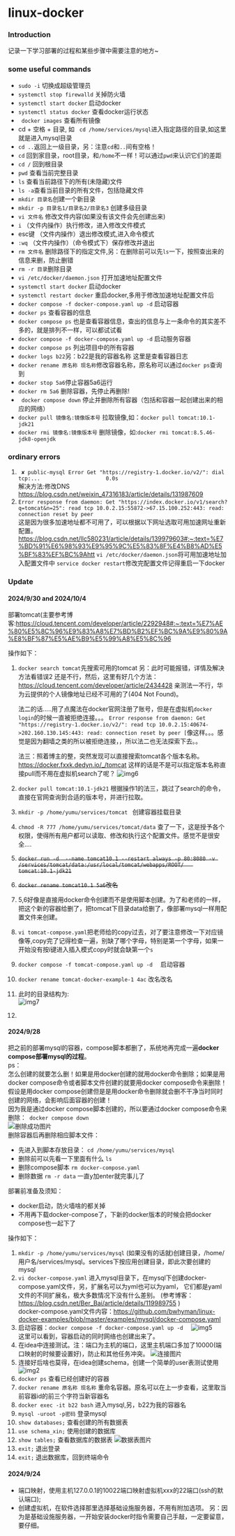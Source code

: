 # linux-docker

### Introduction
记录一下学习部署的过程和某些步骤中需要注意的地方~

### some useful commands

- `sudo -i` 切换成超级管理员
- `systemctl stop firewalld` 关掉防火墙
- `systemctl start docker` 启动docker
- `systemctl status docker` 查看docker运行状态
- ` docker images` 查看所有镜像
- cd + 空格 + 目录, 如 ` cd /home/services/mysql`进入指定路径的目录,如这里就是进入mysql目录
- `cd ..`返回上一级目录，另：注意`cd`和`..`间有空格！
- `cd` 回到家目录，root目录，和`/home`不一样！可以通过`pwd`来认识它们的差距
- `cd /` 回到根目录
- `pwd` 查看当前完整目录
- `ls` 查看当前路径下的所有(未隐藏)文件
- `ls -a`查看当前目录的所有文件，包括隐藏文件
- `mkdir 目录名`创建一个新目录
- `mkdir -p 目录名1/目录名2/目录名3` 创建多级目录
- `vi 文件名` 修改文件内容(如果没有该文件会先创建出来)
- `i` （文件内操作）执行修改，进入修改文件模式
- esc键 （文件内操作）退出修改模式,进入命令模式
- `:wq` （文件内操作）（命令模式下）保存修改并退出
- `rm 文件名` 删除路径下的指定文件,另：在删除前可以先`ls`一下，按照查出来的信息来删，防止删错
- `rm -r 目录`删除目录
- `vi /etc/docker/daemon.json` 打开加速地址配置文件
- `systemctl start docker` 启动docker
- `systemctl restart docker` 重启docker,多用于修改加速地址配置文件后
- `docker compose -f docker-compose.yaml up -d` 启动容器
- `docker ps` 查看容器的信息
- `docker compose ps` 也是查看容器信息，查出的信息与上一条命令的其实差不多的，就是排列不一样，可以都试试看
- `docker compose -f docker-compose.yaml up -d` 启动服务容器
- `docker compose ps` 列出项目中的所有容器
- `docker logs b22`另：b22是我的容器名称 这里是查看容器日志
- `docker rename 原名称 现名称`修改容器名称，原名称可以通过`docker ps`查询到
- `docker stop 5a6`停止容器5a6运行
- `docker rm 5a6` 删除容器，先停止再删除!
- ` docker compose down` 停止并删除所有容器（包括和容器一起创建出来的相应的网络）
- `docker pull 镜像名:镜像版本号` 拉取镜像,如：`docker pull tomcat:10.1-jdk21`
- `docker rmi 镜像名:镜像版本号` 删除镜像，如:`docker rmi tomcat:8.5.46-jdk8-openjdk` 
### ordinary errors

1. ` ✘ public-mysql Error Get "https://registry-1.docker.io/v2/": dial tcp:...                     0.0s`  
  解决方法:修改DNS https://blog.csdn.net/weixin_47316183/article/details/131987609
2. `Error response from daemon: Get "https://index.docker.io/v1/search?q=tomcat&n=25": read tcp 10.0.2.15:55872->67.15.100.252:443: read: connection reset by peer`  
    这是因为很多加速地址都不可用了，可以根据以下网址选取可用加速网址重新配置。 
   https://blog.csdn.net/llc580231/article/details/139979603#:~:text=%E7%BD%91%E6%98%93%E9%95%9C%E5%83%8F%E4%B8%AD%E5%BF%83%EF%BC%9Ahtt
   `vi /etc/docker/daemon.json`将可用加速地址加入配置文件中
   `service docker restart`修改完配置文件记得重启一下docker
    
### Update

#### 2024/9/30 and 2024/10/4
部署tomcat(主要参考博客:https://cloud.tencent.com/developer/article/2292948#:~:text=%E7%AE%80%E5%8C%96%E9%83%A8%E7%BD%B2%EF%BC%9A%E9%80%9A%E8%BF%87%E5%AE%B9%E5%99%A8%E5%8C%96  

操作如下：
1. `docker search tomcat`先搜索可用的tomcat
    另：此时可能报错，详情及解决方法看错误2
   还是不行，然后，这里有好几个方法：https://cloud.tencent.com/developer/article/2434428
   亲测法一不行，华为云提供的个人镜像地址已经不可用的了(404 Not Found)。  

   法二的话.....用了点魔法在docker官网注册了账号，但是在虚拟机`docker login`的时候一直被拒绝连接。。。
   `Error response from daemon: Get "https://registry-1.docker.io/v2/": read tcp 10.0.2.15:40674->202.160.130.145:443: read: connection reset by peer
[`像这样。。。感觉是因为翻墙之类的所以被拒绝连接，，所以法二也无法探索下去。。  

   法三：照着博主的整，突然发现可以直接搜索tomcat各个版本名称。https://docker.fxxk.dedyn.io/_/tomcat
   这样的话是不是可以指定版本名称直接pull而不用在虚拟机search了呢？
   ![img6](/img/img6.png)
2. `docker pull tomcat:10.1-jdk21` 根据操作1的法三，跳过了search的命令，直接在官网查询到合适的版本号，并进行拉取。
3.  `mkdir -p /home/yumu/services/tomcat ` 创建容器挂载目录
4.  `chmod -R 777 /home/yumu/services/tomcat/data` 查了一下，这是授予各个权限，使得所有用户都可以读取、修改和执行这个配置文件。感觉不是很安全....
5. ~~`docker run -d  --name tomcat10.1 --restart always -p 80:8080 -v /services/tomcat/data:/usr/local/tomcat/webapps/ROOT/   tomcat:10.1-jdk21`~~
6. ~~`docker rename tomcat10.1 5a6`改名~~
7. 5,6好像是直接用docker命令创建而不是使用脚本创建。为了和老师的一样，把这个新的容器给删了，把tomcat下目录data给删了，像部署mysql一样用配置文件来创建。
8. `vi tomcat-compose.yaml`把老师给的copy过去，对了要注意修改一下对应镜像等,copy完了记得检查一遍，别缺了哪个字母，特别是第一个字母，如果一开始没有按i键进入插入模式copy时就会缺第一个`s`
9. `docker compose -f tomcat-compose.yaml up -d  ` 启动容器
10. `docker rename tomcat-docker-example-1 4ac` 改名改名
11. 此时的目录结构为:  
    ![img7](./img/img7.png)
12. 
#### 2024/9/28

把之前的部署mysql的容器，compose脚本都删了，系统地再完成一遍**docker compose部署mysql的过程**。  
ps：  
怎么创建的就要怎么删！如果是用docker创建的就用docker命令删除；如果是用docker compose命令或者脚本文件创建的就要用docker compose命令来删除！
假设是用docker compose创建但是是用docker命令删除就会删不干净当时同时创建的网络，会影响后面容器的创建！  
因为我是通过docker compose脚本创建的，所以要通过docker compose命令来删除：` docker compose down`  
![删除成功图片](img/img4.png)  
删除容器后再删除相应脚本文件：
- 先进入到脚本存放目录： `cd /home/yumu/services/mysql`
- 删除前可以先看一下里面有什么 `ls`
- 删除compose脚本 `rm docker-compose.yaml`
- 删除数据 `rm -r data` 一直y加enter就完事儿了


部署前准备及须知： 
- docker启动，防火墙啥的都关掉
- 不用再下载docker-compose了，下新的docker版本的时候会把docker compose也一起下了

操作如下：
1. `mkdir -p /home/yumu/services/mysql` (如果没有的话就)创建目录，/home/用户名/services/mysql。services下按应用创建目录，即此次要创建的mysql
2. `vi docker-compose.yaml` 进入mysql目录下，在mysql下创建docker-compose.yaml文件，另，扩展名可以为yml也可以为yaml， 
它们都是yaml文件的不同扩展名，极大多数情况下没有什么差别。
   (参考博客：https://blog.csdn.net/Ber_Bai/article/details/119989755  )  
  docker-compose.yaml文件内容：https://github.com/bwhyman/linux-docker-examples/blob/master/examples/mysql/docker-compose.yaml
3. 启动容器：`docker compose -f docker-compose.yaml up -d  `
![img5](/img/img5.png)  
这里可以看到，容器启动的同时网络也创建出来了。
4. 在idea中连接测试。注：端口为主机的端口，这里主机端口多加了10000(端口映射的时候要设置好)，防止和其他任务冲突。
![连接图片](/img/img1.png)
5. 连接好后啥也莫得，在idea创建schema，创建一个简单的user表测试使用
![img2](/img/img2.png)
6. `docker ps` 查看已经创建好的容器
7. `docker rename 原名称 现名称` 重命名容器。原名可以在上一步查看，这里取当前容器id的前三个字符当新容器名
8. `docker exec -it b22 bash` 进入mysql,另，b22为我的容器名
8. `mysql -uroot -p密码` 登录mysql
9. `show databases;` 查看创建的所有数据表
10. `use schema_xin;` 使用创建的数据库
11. `show tables;` 查看数据库的数据表
![数据表图片](/img/img3.png)
12. `exit;` 退出登录
13. `exit;` 退出数据库，回到终端命令
  

#### 2024/9/24

- 端口映射，使用主机127.0.0.1的10022端口映射虚拟机xxx的22端口(ssh的默认端口);
- 创建虚拟机，在软件选择那里选择基础设施服务器，不用有附加选项。
  另：因为是基础设施服务器，一开始安装docker时指令需要自己手敲，一定要留意，要仔细。

